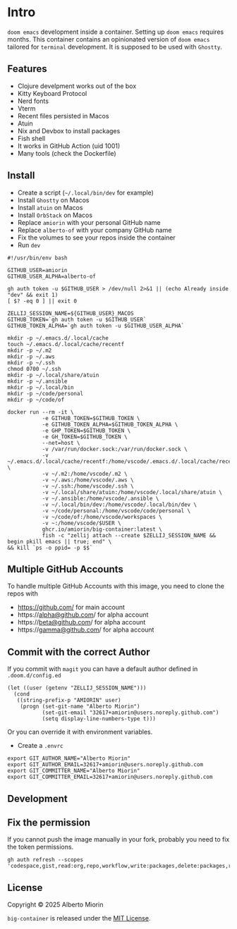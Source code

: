 # Intro
`doom emacs` development inside a container. Setting up `doom emacs` requires months. This container contains an opinionated version of `doom emacs` tailored for `terminal` development. It is supposed to be used with `Ghostty`.

## Features
* Clojure develpment works out of the box
* Kitty Keyboard Protocol
* Nerd fonts
* Vterm
* Recent files persisted in Macos
* Atuin
* Nix and Devbox to install packages
* Fish shell
* It works in GitHub Action (uid 1001)
* Many tools (check the Dockerfile)

## Install
* Create a script (`~/.local/bin/dev` for example)
* Install `Ghostty` on Macos
* Install `atuin` on Macos
* Install `OrbStack` on Macos
* Replace `amiorin` with your personal GitHub name
* Replace `alberto-of` with your company GitHub name
* Fix the volumes to see your repos inside the container
* Run `dev`

``` shell
#!/usr/bin/env bash

GITHUB_USER=amiorin
GITHUB_USER_ALPHA=alberto-of

gh auth token -u $GITHUB_USER > /dev/null 2>&1 || (echo Already inside "dev" && exit 1)
[ $? -eq 0 ] || exit 0

ZELLIJ_SESSION_NAME=${GITHUB_USER}_MACOS
GITHUB_TOKEN=`gh auth token -u $GITHUB_USER`
GITHUB_TOKEN_ALPHA=`gh auth token -u $GITHUB_USER_ALPHA`

mkdir -p ~/.emacs.d/.local/cache
touch ~/.emacs.d/.local/cache/recentf
mkdir -p ~/.m2
mkdir -p ~/.aws
mkdir -p ~/.ssh
chmod 0700 ~/.ssh
mkdir -p ~/.local/share/atuin
mkdir -p ~/.ansible
mkdir -p ~/.local/bin
mkdir -p ~/code/personal
mkdir -p ~/code/of

docker run --rm -it \
           -e GITHUB_TOKEN=$GITHUB_TOKEN \
           -e GITHUB_TOKEN_ALPHA=$GITHUB_TOKEN_ALPHA \
           -e GHP_TOKEN=$GITHUB_TOKEN \
           -e GH_TOKEN=$GITHUB_TOKEN \
           --net=host \
           -v /var/run/docker.sock:/var/run/docker.sock \
           -v ~/.emacs.d/.local/cache/recentf:/home/vscode/.emacs.d/.local/cache/recentf \
           -v ~/.m2:/home/vscode/.m2 \
           -v ~/.aws:/home/vscode/.aws \
           -v ~/.ssh:/home/vscode/.ssh \
           -v ~/.local/share/atuin:/home/vscode/.local/share/atuin \
           -v ~/.ansible:/home/vscode/.ansible \
           -v ~/.local/bin/dev:/home/vscode/.local/bin/dev \
           -v ~/code/personal:/home/vscode/code/personal \
           -v ~/code/of:/home/vscode/workspaces \
           -v ~:/home/vscode/$USER \
           ghcr.io/amiorin/big-container:latest \
           fish -c "zellij attach --create $ZELLIJ_SESSION_NAME && begin pkill emacs || true; end" \
&& kill `ps -o ppid= -p $$`
```

## Multiple GitHub Accounts
To handle multiple GitHub Accounts with this image, you need to clone the repos with
* https://github.com/ for main account
* https://alpha@github.com/ for alpha account
* https://beta@github.com/ for alpha account
* https://gamma@github.com/ for alpha account

## Commit with the correct Author
If you commit with `magit` you can have a default author defined in `.doom.d/config.ed`

``` emacs-lisp
(let ((user (getenv "ZELLIJ_SESSION_NAME")))
  (cond
   ((string-prefix-p "AMIORIN" user)
    (progn (set-git-name "Alberto Miorin")
           (set-git-email "32617+amiorin@users.noreply.github.com")
           (setq display-line-numbers-type t)))
```

Or you can override it with environment variables.
* Create a `.envrc`

``` shell
export GIT_AUTHOR_NAME="Alberto Miorin"
export GIT_AUTHOR_EMAIL=32617+amiorin@users.noreply.github.com
export GIT_COMMITTER_NAME="Alberto Miorin"
export GIT_COMMITTER_EMAIL=32617+amiorin@users.noreply.github.com
```

## Development

## Fix the permission
If you cannot push the image manually in your fork, probably you need to fix the token permissions.

``` shell
gh auth refresh --scopes 'codespace,gist,read:org,repo,workflow,write:packages,delete:packages,read:packages'
```

## License

Copyright © 2025 Alberto Miorin

`big-container` is released under the [MIT License](https://opensource.org/licenses/MIT).
